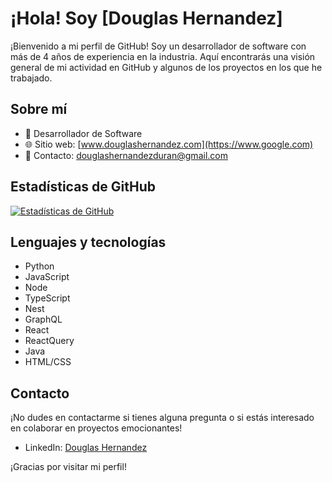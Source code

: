<!--
**Hernandez-Douglas/Hernandez-Douglas** is a ✨ _special_ ✨ repository because its `README.md` (this file) appears on your GitHub profile.

Here are some ideas to get you started:

- 🔭 I’m currently working on ...
- 🌱 I’m currently learning ...
- 👯 I’m looking to collaborate on ...
- 🤔 I’m looking for help with ...
- 💬 Ask me about ...
- 📫 How to reach me: ...
- 😄 Pronouns: ...
- ⚡ Fun fact: ...
-->

# ¡Hola! Soy [Douglas Hernandez]

¡Bienvenido a mi perfil de GitHub! Soy un desarrollador de software con más de 4 años de experiencia en la industria. Aquí encontrarás una visión general de mi actividad en GitHub y algunos de los proyectos en los que he trabajado.

## Sobre mí

- 💼 Desarrollador de Software
- 🌐 Sitio web: [www.douglashernandez.com](https://www.google.com)
- 📧 Contacto: [douglashernandezduran@gmail.com](mailto:douglashernandezduran@gmail.com)

## Estadísticas de GitHub

[![Estadísticas de GitHub](https://github-readme-stats.vercel.app/api?username=Hernandez-Douglas&show_icons=true&theme=radical)](https://github.com/tunombre)

## Lenguajes y tecnologías

- Python
- JavaScript
- Node
- TypeScript
- Nest
- GraphQL
- React
- ReactQuery
- Java
- HTML/CSS


## Contacto

¡No dudes en contactarme si tienes alguna pregunta o si estás interesado en colaborar en proyectos emocionantes!

- LinkedIn: [Douglas Hernandez](https://www.linkedin.com/in/douglas-hernandez-dh/)

¡Gracias por visitar mi perfil!
